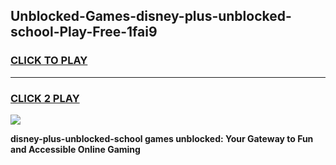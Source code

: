 
## Unblocked-Games-disney-plus-unblocked-school-Play-Free-1fai9
<h3>
<a href="https://premium76.site?title=disney-plus-unblocked-school&ref=23A">CLICK TO PLAY</a></h3>
<hr>

<h3>
<a href="https://premium76.site?title=disney-plus-unblocked-school&ref=23A">CLICK 2 PLAY</a>
  
</h3>

<a href="https://premium76.site?title=disney-plus-unblocked-school&ref=23A"><img src="https://clearcache.store/games.png"></a>


**disney-plus-unblocked-school games unblocked: Your Gateway to Fun and Accessible Online Gaming**
